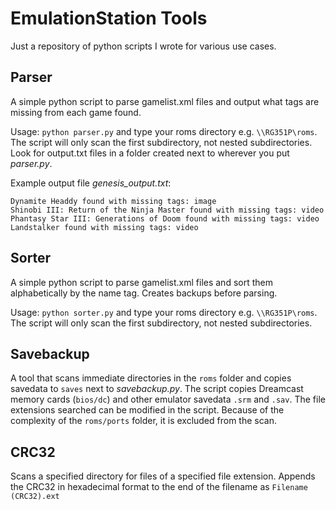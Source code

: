 # EmulationStation Tools
Just a repository of python scripts I wrote for various use cases.

## Parser
A simple python script to parse gamelist.xml files and output what tags are missing from each game found.

Usage: ```python parser.py``` and type your roms directory e.g. ```\\RG351P\roms```. The script will only scan the first subdirectory, not nested subdirectories. Look for output.txt files in a folder created next to wherever you put _parser.py_.

Example output file _genesis_output.txt_:
```
Dynamite Headdy found with missing tags: image
Shinobi III: Return of the Ninja Master found with missing tags: video
Phantasy Star III: Generations of Doom found with missing tags: video
Landstalker found with missing tags: video
```

## Sorter
A simple python script to parse gamelist.xml files and sort them alphabetically by the name tag. Creates backups before parsing.

Usage: ```python sorter.py``` and type your roms directory e.g. ```\\RG351P\roms```. The script will only scan the first subdirectory, not nested subdirectories.

## Savebackup
A tool that scans immediate directories in the `roms` folder and copies savedata to `saves` next to _savebackup.py_. The script copies Dreamcast memory cards (`bios/dc`) and other emulator savedata `.srm` and `.sav`. 
The file extensions searched can be modified in the script. Because of the complexity of the `roms/ports` folder, it is excluded from the scan.

## CRC32
Scans a specified directory for files of a specified file extension. Appends the CRC32 in hexadecimal format to the end of the filename as `Filename (CRC32).ext`
